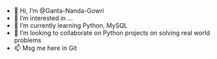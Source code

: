 - 👋 Hi, I’m @Ganta-Nanda-Gowri
- 👀 I’m interested in ...
- 🌱 I’m currently learning Python, MySQL
- 💞️ I’m looking to collaborate on Python projects on solving real world problems
- 📫 Msg me here in Git

<!---
Ganta-Nanda-Gowri/Ganta-Nanda-Gowri is a ✨ special ✨ repository because its `README.md` (this file) appears on your GitHub profile.
You can click the Preview link to take a look at your changes.
--->
